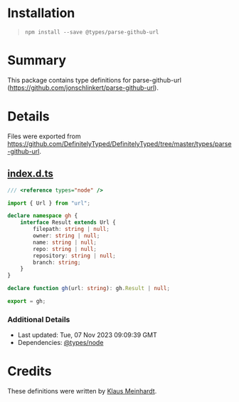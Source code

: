 # Installation
> `npm install --save @types/parse-github-url`

# Summary
This package contains type definitions for parse-github-url (https://github.com/jonschlinkert/parse-github-url).

# Details
Files were exported from https://github.com/DefinitelyTyped/DefinitelyTyped/tree/master/types/parse-github-url.
## [index.d.ts](https://github.com/DefinitelyTyped/DefinitelyTyped/tree/master/types/parse-github-url/index.d.ts)
````ts
/// <reference types="node" />

import { Url } from "url";

declare namespace gh {
    interface Result extends Url {
        filepath: string | null;
        owner: string | null;
        name: string | null;
        repo: string | null;
        repository: string | null;
        branch: string;
    }
}

declare function gh(url: string): gh.Result | null;

export = gh;

````

### Additional Details
 * Last updated: Tue, 07 Nov 2023 09:09:39 GMT
 * Dependencies: [@types/node](https://npmjs.com/package/@types/node)

# Credits
These definitions were written by [Klaus Meinhardt](https://github.com/ajafff).
